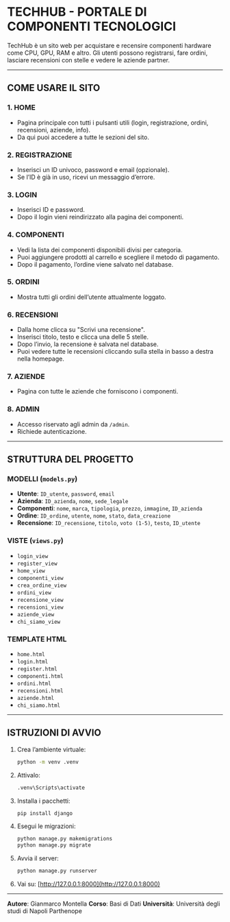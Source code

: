 # TECHHUB - PORTALE DI COMPONENTI TECNOLOGICI

TechHub è un sito web per acquistare e recensire componenti hardware come CPU, GPU, RAM e altro. Gli utenti possono registrarsi, fare ordini, lasciare recensioni con stelle e vedere le aziende partner.

---

## COME USARE IL SITO

### 1. HOME
- Pagina principale con tutti i pulsanti utili (login, registrazione, ordini, recensioni, aziende, info).
- Da qui puoi accedere a tutte le sezioni del sito.

### 2. REGISTRAZIONE
- Inserisci un ID univoco, password e email (opzionale).
- Se l’ID è già in uso, ricevi un messaggio d’errore.

### 3. LOGIN
- Inserisci ID e password.
- Dopo il login vieni reindirizzato alla pagina dei componenti.

### 4. COMPONENTI
- Vedi la lista dei componenti disponibili divisi per categoria.
- Puoi aggiungere prodotti al carrello e scegliere il metodo di pagamento.
- Dopo il pagamento, l’ordine viene salvato nel database.

### 5. ORDINI
- Mostra tutti gli ordini dell’utente attualmente loggato.

### 6. RECENSIONI
- Dalla home clicca su "Scrivi una recensione".
- Inserisci titolo, testo e clicca una delle 5 stelle.
- Dopo l’invio, la recensione è salvata nel database.
- Puoi vedere tutte le recensioni cliccando sulla stella in basso a destra nella homepage.

### 7. AZIENDE
- Pagina con tutte le aziende che forniscono i componenti.

### 8. ADMIN
- Accesso riservato agli admin da `/admin`.
- Richiede autenticazione.

---

## STRUTTURA DEL PROGETTO

### MODELLI (`models.py`)
- **Utente**: `ID_utente`, `password`, `email`
- **Azienda**: `ID_azienda`, `nome`, `sede_legale`
- **Componenti**: `nome`, `marca`, `tipologia`, `prezzo`, `immagine`, `ID_azienda`
- **Ordine**: `ID_ordine`, `utente`, `nome`, `stato`, `data_creazione`
- **Recensione**: `ID_recensione`, `titolo`, `voto (1-5)`, `testo`, `ID_utente`

### VISTE (`views.py`)
- `login_view`
- `register_view`
- `home_view`
- `componenti_view`
- `crea_ordine_view`
- `ordini_view`
- `recensione_view`
- `recensioni_view`
- `aziende_view`
- `chi_siamo_view`

### TEMPLATE HTML
- `home.html`
- `login.html`
- `register.html`
- `componenti.html`
- `ordini.html`
- `recensioni.html`
- `aziende.html`
- `chi_siamo.html`

---

## ISTRUZIONI DI AVVIO

1. Crea l’ambiente virtuale:
   ```bash
   python -m venv .venv
   ```

2. Attivalo:
   ```bash
   .venv\Scripts\activate
   ```

3. Installa i pacchetti:
   ```bash
   pip install django
   ```

4. Esegui le migrazioni:
   ```bash
   python manage.py makemigrations
   python manage.py migrate
   ```

5. Avvia il server:
   ```bash
   python manage.py runserver
   ```

6. Vai su:
   [http://127.0.0.1:8000](http://127.0.0.1:8000)

---

**Autore**: Gianmarco Montella
**Corso**: Basi di Dati
**Università**: Università degli studi di Napoli Parthenope